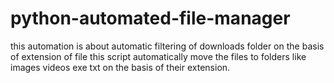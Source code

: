 # python-automated-file-manager
this automation is about automatic filtering of downloads folder on the basis of extension of file this script automatically move the files to folders like images videos exe txt on the basis of their extension.

